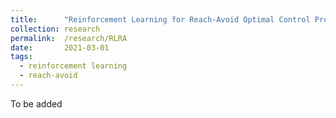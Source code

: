 ```yaml
---
title: 		"Reinforcement Learning for Reach-Avoid Optimal Control Problem"
collection:	research
permalink: 	/research/RLRA
date: 		2021-03-01
tags:
  - reinforcement learning
  - reach-avoid
---
```


To be added